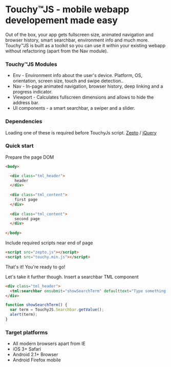 # Touchy™JS - mobile webapp developement made easy

Out of the box, your app gets fullscreen size, animated navigation and browser history, smart searchbar, environment info and much more.
Touchy™JS is built as a toolkit so you can use it within your existing webapp without refactoring (apart from the Nav module).

### Touchy™JS Modules

* Env - Environment info about the user's device. Platform, OS, orientation, screen size, touch and swipe detection..
* Nav - In-page animated navigation, browser history, deep linking and a progress indicator.
* Viewport - Calculates fullscreen dimensions and allows to hide the address bar.
* UI components - a smart searchbar, a swiper and a slider.

### Dependencies

Loading one of these is required before TouchyJs script.
[Zepto](http://www.zeptojs.com) / [jQuery](http://www.jquery.com)

### Quick start


Prepare the page DOM

~~~ html
<body>

  <div class="tml_header">
    header
  </div>
  
  <div class="tml_content">
    first page
  </div>
  
  <div class="tml_content">
    second page
  </div>
  
</body>
~~~

Include required scripts near end of page

~~~ html
<script src="zepto.js"></script>
<script src="touchy.min.js"></script>
~~~

That's it! You're ready to go!

Let's take it further though.
Insert a searchbar TML component

~~~ html
<div class="tml_header">
  <tml:searchbar onsubmit="showSearchTerm" defaulttext="Type something in"></tml:searchbar>
</div>
~~~

~~~ javascript
function showSearchTerm() {
  var term = TouchyJS.Searchbar.getValue();
  alert(term);
}
~~~

### Target platforms

* All modern browsers apart from IE
* iOS 3+ Safari
* Android 2.1+ Browser
* Android Firefox mobile


